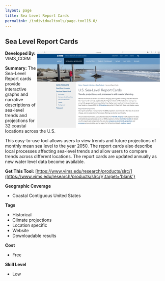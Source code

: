 ```yaml
---
layout: page
title: Sea Level Report Cards
permalink: /individualtools/page-tool16.0/
---
```

## Sea Level Report Cards

<img src="/images/scaled_250_400/TOOLID_16.0_ScreenCapture-1.png" style="max-height:250px;max-width:400;" align="right"/>

**Developed By:** VIMS_CCRM

**Summary:** The Sea-Level Report cards provide interactive graphs and narrative descriptions of sea-level trends and projections for 32 coastal locations across the U.S.

This easy-to-use tool allows users to view trends and future projections of monthly mean sea level to the year 2050. The report cards also describe local processes affecting sea-level trends and allow users to compare trends across different locations. The report cards are updated annually as new water level data become available.


**Get This Tool:** [https://www.vims.edu/research/products/slrc/](https://www.vims.edu/research/products/slrc/){:target='blank'}

**Geographic Coverage**

* Coastal Contiguous United States

**Tags**

*  Historical
*  Climate projections
*  Location specific
*  Website
*  Downloadable results

**Cost**

* Free

**Skill Level**

* Low

